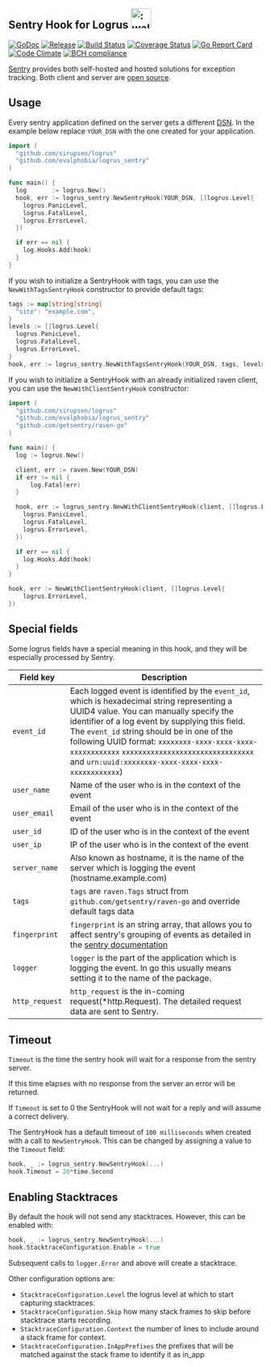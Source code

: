 Sentry Hook for Logrus <img src="http://i.imgur.com/hTeVwmJ.png" width="40" height="40" alt=":walrus:" class="emoji" title=":walrus:" />
----

[![GoDoc][1]][2]  [![Release][5]][6] [![Build Status][7]][8] [![Coverage Status][9]][10] [![Go Report Card][13]][14] [![Code Climate][19]][20] [![BCH compliance][21]][22]

[1]: https://godoc.org/github.com/evalphobia/logrus_sentry?status.svg
[2]: https://godoc.org/github.com/evalphobia/logrus_sentry
[4]: LICENSE.md
[5]: https://img.shields.io/github/release/evalphobia/logrus_sentry.svg
[6]: https://github.com/evalphobia/logrus_sentry/releases/latest
[7]: https://travis-ci.org/evalphobia/logrus_sentry.svg?branch=master
[8]: https://travis-ci.org/evalphobia/logrus_sentry
[9]: https://coveralls.io/repos/evalphobia/logrus_sentry/badge.svg?branch=master&service=github
[10]: https://coveralls.io/github/evalphobia/logrus_sentry?branch=master
[11]: https://codecov.io/github/evalphobia/logrus_sentry/coverage.svg?branch=master
[12]: https://codecov.io/github/evalphobia/logrus_sentry?branch=master
[13]: https://goreportcard.com/badge/github.com/evalphobia/logrus_sentry
[14]: https://goreportcard.com/report/github.com/evalphobia/logrus_sentry
[15]: https://img.shields.io/github/downloads/evalphobia/logrus_sentry/total.svg?maxAge=1800
[16]: https://github.com/evalphobia/logrus_sentry/releases
[17]: https://img.shields.io/github/stars/evalphobia/logrus_sentry.svg
[18]: https://github.com/evalphobia/logrus_sentry/stargazers
[19]: https://codeclimate.com/github/evalphobia/logrus_sentry/badges/gpa.svg
[20]: https://codeclimate.com/github/evalphobia/logrus_sentry
[21]: https://bettercodehub.com/edge/badge/evalphobia/logrus_sentry?branch=master
[22]: https://bettercodehub.com/


[Sentry](https://getsentry.com) provides both self-hosted and hosted
solutions for exception tracking.
Both client and server are
[open source](https://github.com/getsentry/sentry).

## Usage

Every sentry application defined on the server gets a different
[DSN](https://www.getsentry.com/docs/). In the example below replace
`YOUR_DSN` with the one created for your application.

```go
import (
  "github.com/sirupsen/logrus"
  "github.com/evalphobia/logrus_sentry"
)

func main() {
  log       := logrus.New()
  hook, err := logrus_sentry.NewSentryHook(YOUR_DSN, []logrus.Level{
    logrus.PanicLevel,
    logrus.FatalLevel,
    logrus.ErrorLevel,
  })

  if err == nil {
    log.Hooks.Add(hook)
  }
}
```

If you wish to initialize a SentryHook with tags, you can use the `NewWithTagsSentryHook` constructor to provide default tags:

```go
tags := map[string]string{
  "site": "example.com",
}
levels := []logrus.Level{
  logrus.PanicLevel,
  logrus.FatalLevel,
  logrus.ErrorLevel,
}
hook, err := logrus_sentry.NewWithTagsSentryHook(YOUR_DSN, tags, levels)

```

If you wish to initialize a SentryHook with an already initialized raven client, you can use
the `NewWithClientSentryHook` constructor:

```go
import (
  "github.com/sirupsen/logrus"
  "github.com/evalphobia/logrus_sentry"
  "github.com/getsentry/raven-go"
)

func main() {
  log := logrus.New()

  client, err := raven.New(YOUR_DSN)
  if err != nil {
      log.Fatal(err)
  }

  hook, err := logrus_sentry.NewWithClientSentryHook(client, []logrus.Level{
    logrus.PanicLevel,
    logrus.FatalLevel,
    logrus.ErrorLevel,
  })

  if err == nil {
    log.Hooks.Add(hook)
  }
}

hook, err := NewWithClientSentryHook(client, []logrus.Level{
	logrus.ErrorLevel,
})
```

## Special fields

Some logrus fields have a special meaning in this hook, and they will be especially processed by Sentry.


| Field key  | Description |
| ------------- | ------------- |
| `event_id`  | Each logged event is identified by the `event_id`, which is hexadecimal string representing a UUID4 value. You can manually specify the identifier of a log event by supplying this field.  The `event_id` string should be in one of the following UUID format: `xxxxxxxx-xxxx-xxxx-xxxx-xxxxxxxxxxxx` `xxxxxxxxxxxxxxxxxxxxxxxxxxxxxxxx` and `urn:uuid:xxxxxxxx-xxxx-xxxx-xxxx-xxxxxxxxxxxx`)|
| `user_name`  | Name of the user who is in the context of the event  |
| `user_email`  | Email of the user who is in the context of the event |
| `user_id`  | ID of the user who is in the context of the event |
| `user_ip`  | IP of the user who is in the context of the event |
| `server_name`  | Also known as hostname, it is the name of the server which is logging the event (hostname.example.com)  |
| `tags`  | `tags` are `raven.Tags` struct from `github.com/getsentry/raven-go` and override default tags data |
| `fingerprint`  | `fingerprint` is an string array, that allows you to affect sentry's grouping of events as detailed in the [sentry documentation](https://docs.sentry.io/learn/rollups/#customize-grouping-with-fingerprints) |
| `logger`  | `logger` is the part of the application which is logging the event. In go this usually means setting it to the name of the package. |
| `http_request`  | `http_request` is the in-coming request(*http.Request). The detailed request data are sent to Sentry. |

## Timeout

`Timeout` is the time the sentry hook will wait for a response
from the sentry server.

If this time elapses with no response from
the server an error will be returned.

If `Timeout` is set to 0 the SentryHook will not wait for a reply
and will assume a correct delivery.

The SentryHook has a default timeout of `100 milliseconds` when created
with a call to `NewSentryHook`. This can be changed by assigning a value to the `Timeout` field:

```go
hook, _ := logrus_sentry.NewSentryHook(...)
hook.Timeout = 20*time.Second
```

## Enabling Stacktraces

By default the hook will not send any stacktraces. However, this can be enabled
with:

```go
hook, _ := logrus_sentry.NewSentryHook(...)
hook.StacktraceConfiguration.Enable = true
```

Subsequent calls to `logger.Error` and above will create a stacktrace.

Other configuration options are:
- `StacktraceConfiguration.Level` the logrus level at which to start capturing stacktraces.
- `StacktraceConfiguration.Skip` how many stack frames to skip before stacktrace starts recording.
- `StacktraceConfiguration.Context` the number of lines to include around a stack frame for context.
- `StacktraceConfiguration.InAppPrefixes` the prefixes that will be matched against the stack frame to identify it as in_app
